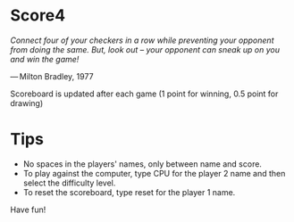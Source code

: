 # Score4

*Connect four of your checkers in a row while preventing your opponent from doing the same. But, look out – your opponent can sneak up on you and win the game!*

— Milton Bradley, 1977

Scoreboard is updated after each game (1 point for winning, 0.5 point for drawing)

# Tips
- No spaces in the players' names, only between name and score.
- To play against the computer, type CPU for the player 2 name and then select the difficulty level.
- To reset the scoreboard, type reset for the player 1 name.

Have fun!
